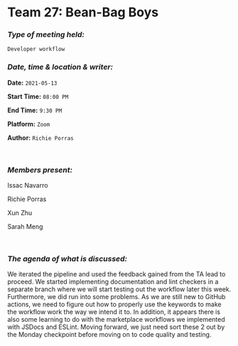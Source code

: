 # **Team 27: Bean-Bag Boys**
### *Type of meeting held:*
```
Developer workflow
```
### *Date, time & location & writer:*
**Date:** `2021-05-13`

**Start Time:** `08:00 PM`

**End Time:** `9:30 PM`

**Platform:** `Zoom`

**Author:** `Richie Porras`

​
### *Members present:*
Issac Navarro

Richie Porras

Xun Zhu

Sarah Meng

​
### *The agenda of what is discussed:*

We iterated the pipeline and used the feedback gained from the TA lead to proceed. We started implementing documentation and lint checkers in a separate branch where we will start
testing out the workflow later this week. Furthermore, we did run into some problems. As we are still new to GitHub actions, we need to figure out how to properly use the keywords 
to make the workflow work the way we intend it to. In addition, it appears there is also some learning to do with the marketplace workflows we implemented with JSDocs and ESLint.
Moving forward, we just need sort these 2 out by the Monday checkpoint before moving on to code quality and testing.
